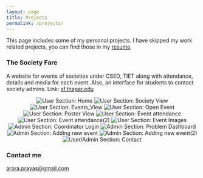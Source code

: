 ```yaml
---
layout: page
title: Projects
permalink: /projects/
---
```


This page includes some of my personal projects.
I have skipped my work related projects, you can find those in my [resume](https://bit.ly/2Y7xSkF). 

### The Society Fare

A website for events of societies under CSED, TIET along with attendance, details and media for each event. Also, an interface for students to contact society admins. Link: [sf.thapar.edu](http://appforms.thapar.edu/sf/)
<div style="text-align:center">
    <img src="https://github.com/prayas-arora/prayas-arora.github.io/raw/master/SocietyFair/Home.png" alt="User Section: Home" class="popitup">
    <img src="https://github.com/prayas-arora/prayas-arora.github.io/raw/master/SocietyFair/IEEE.png" alt="User Section: Society View" class="popitup">
    <img src="https://github.com/prayas-arora/prayas-arora.github.io/raw/master/SocietyFair/IEEE_2.png" alt="User Section: Events_View" class="popitup">
    <img src="https://github.com/prayas-arora/prayas-arora.github.io/raw/master/SocietyFair/IEEE_open_event.png" alt="User Section: Open Event" class="popitup">
    <img src="https://github.com/prayas-arora/prayas-arora.github.io/raw/master/SocietyFair/IEEE_POSTER.png" alt="User Section: Poster View" class="popitup">
    <img src="https://github.com/prayas-arora/prayas-arora.github.io/raw/master/SocietyFair/Event_attendance.png" alt="User Section: Event attendance" class="popitup">
    <img src="https://github.com/prayas-arora/prayas-arora.github.io/raw/master/SocietyFair/Event_attendance_1.png" alt="User Section: Event attendance(2)" class="popitup">
    <img src="https://github.com/prayas-arora/prayas-arora.github.io/raw/master/SocietyFair/Event_images.png" alt="User Section: Event Images" class="popitup">
    <img src="https://github.com/prayas-arora/prayas-arora.github.io/raw/master/SocietyFair/Coordinator_Login.png" alt="Admin Section: Coordinator Login" class="popitup">
    <img src="https://github.com/prayas-arora/prayas-arora.github.io/raw/master/SocietyFair/Coordinator_Home_Page.png" alt="Admin Section: Problem Dashboard" class="popitup">
    <img src="https://github.com/prayas-arora/prayas-arora.github.io/raw/master/SocietyFair/Adding_new_event.png" alt="Admin Section: Adding new event" class="popitup">
    <img src="https://github.com/prayas-arora/prayas-arora.github.io/raw/master/SocietyFair/New_event_2.png" alt="Admin Section: Adding new event(2)" class="popitup">
    <img src="https://github.com/prayas-arora/prayas-arora.github.io/raw/master/SocietyFair/Contact.png" alt="User/Admin Section: Contact" class="popitup">
</div>

### Contact me

[arora.prayas@gmail.com](mailto:arora.prayas@gmail.com)
